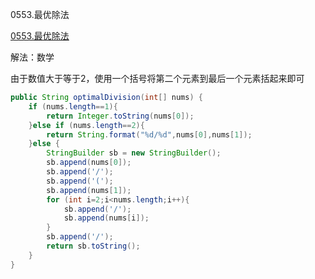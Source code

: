 0553.最优除法

[0553.最优除法](https://leetcode-cn.com/problems/optimal-division/)



解法：数学

由于数值大于等于2，使用一个括号将第二个元素到最后一个元素括起来即可



```java
public String optimalDivision(int[] nums) {
    if (nums.length==1){
        return Integer.toString(nums[0]);
    }else if (nums.length==2){
        return String.format("%d/%d",nums[0],nums[1]);
    }else {
        StringBuilder sb = new StringBuilder();
        sb.append(nums[0]);
        sb.append('/');
        sb.append('(');
        sb.append(nums[1]);
        for (int i=2;i<nums.length;i++){
            sb.append('/');
            sb.append(nums[i]);
        }
        sb.append('/');
        return sb.toString();
    }
}
```

